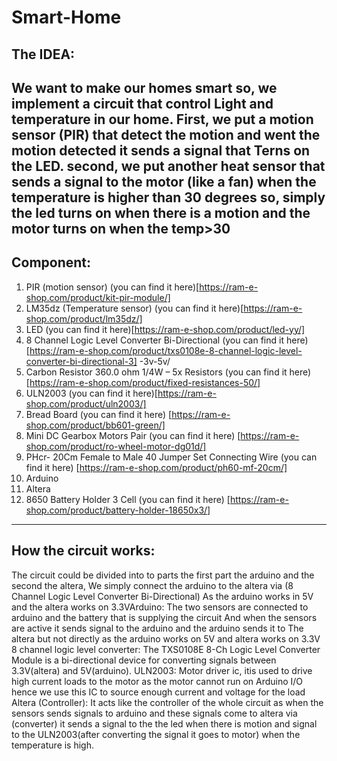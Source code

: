 # Smart-Home

## The IDEA:
  We want to make our homes smart so, we implement a circuit that control
  Light and temperature in our home. First, we put a motion sensor (PIR)
  that detect the motion and went the motion detected it sends a signal that
  Terns on the LED. second, we put another heat sensor that sends a
  signal to the motor (like a fan) when the temperature is higher than 30
  degrees so, simply the led turns on when there is a motion and the motor
  turns on when the temp>30
------------------------------------------------------------------------------------------------------------
## Component:
1) PIR (motion sensor) (you can find it here)[https://ram-e-shop.com/product/kit-pir-module/]
2) LM35dz (Temperature sensor) (you can find it here)[https://ram-e-shop.com/product/lm35dz/]
3) LED (you can find it here)[https://ram-e-shop.com/product/led-yy/]
4) 8 Channel Logic Level Converter Bi-Directional (you can find it here)[https://ram-e-shop.com/product/txs0108e-8-channel-logic-level-converter-bi-directional-3]
-3v-5v/
5) Carbon Resistor 360.0 ohm 1/4W – 5x Resistors (you can find it here)[https://ram-e-shop.com/product/fixed-resistances-50/]
6) ULN2003 (you can find it here)[https://ram-e-shop.com/product/uln2003/]
7) Bread Board (you can find it here) [https://ram-e-shop.com/product/bb601-green/]
8) Mini DC Gearbox Motors Pair (you can find it here) [https://ram-e-shop.com/product/ro-wheel-motor-dg01d/]
9) PHcr- 20Cm Female to Male 40 Jumper Set Connecting Wire (you can find it here) [https://ram-e-shop.com/product/ph60-mf-20cm/]
10) Arduino
11) Altera
12) 8650 Battery Holder 3 Cell (you can find it here) [https://ram-e-shop.com/product/battery-holder-18650x3/]
------------------------------------------------------------------------------------------------------------
## How the circuit works:
  The circuit could be divided into to parts the first part the arduino and the second the altera,
  We simply connect the arduino to the altera via (8 Channel Logic Level Converter Bi-Directional)
  As the arduino works in 5V and the altera works on 3.3VArduino:
  The two sensors are connected to arduino and the battery that is supplying the circuit
  And when the sensors are active it sends signal to the arduino and the arduino sends it to
  The altera but not directly as the arduino works on 5V and altera works on 3.3V
  8 channel logic level converter:
  The TXS0108E 8-Ch Logic Level Converter Module is a bi-directional device for converting signals
  between 3.3V(altera) and 5V(arduino).
  ULN2003:
  Motor driver ic, itis used to drive high current loads to the motor as the motor cannot
  run on Arduino I/O hence we use this IC to source enough current and voltage for the
  load
  Altera (Controller):
  It acts like the controller of the whole circuit as when the sensors sends signals to arduino and
  these signals come to altera via (converter) it sends a signal to the the led when there is motion
  and signal to the ULN2003(after converting the signal it goes to motor) when the temperature is
  high.

